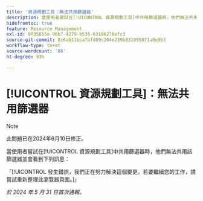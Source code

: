 ```yaml
---
title: '資源規劃工具：無法共用篩選器'
description: 當使用者嘗試在[!UICONTROL 資源規劃工具]中共用篩選器時，他們無法共用該篩選器並會看到錯誤訊息。
hidefromtoc: true
feature: Resource Management
exl-id: 0f35655e-96b7-4279-b536-63106276efc3
source-git-commit: 8c6ab11bcafbfd09c204e239b831095871a0e9b3
workflow-type: tm+mt
source-wordcount: '86'
ht-degree: 93%

---
```


# [!UICONTROL 資源規劃工具]：無法共用篩選器

>[!NOTE]
>
>此問題已在2024年6月10日修正。

當使用者嘗試在[!UICONTROL 資源規劃工具]中共用篩選器時，他們無法共用該篩選器並會看到下列訊息：

「[!UICONTROL 發生錯誤，我們正在努力解決這個變更。若要繼續您的工作，請嘗試重新整理此瀏覽器頁面。]」

_於 2024 年 5 月 31 日首次通報。_
